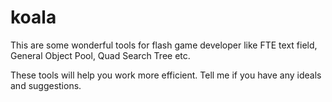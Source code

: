koala
=====

This are some wonderful tools for flash game developer like FTE text field, General Object Pool, Quad Search Tree etc.

These tools will help you work more efficient. Tell me if you have any ideals and suggestions.
